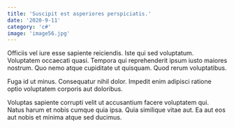 ```yaml
---
title: 'Suscipit est asperiores perspiciatis.'
date: '2020-9-11'
category: 'c#'
image: 'image56.jpg'
---
```


Officiis vel iure esse sapiente reiciendis. Iste qui sed voluptatum. Voluptatem occaecati quasi. Tempora qui reprehenderit ipsum iusto maiores nostrum. Quo nemo atque cupiditate ut quisquam. Quod rerum voluptatibus.
 Fuga id ut minus. Consequatur nihil dolor. Impedit enim adipisci ratione optio voluptatem corporis aut doloribus.
 Voluptas sapiente corrupti velit ut accusantium facere voluptatem qui. Natus harum et nobis cumque quia ipsa. Quia similique vitae aut. Ea aut eos aut nobis et minima atque sed ducimus.
